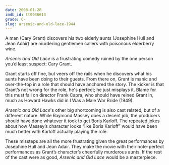 ```yaml
---
date: 2008-01-28
imdb_id: tt0036613
grade: C-
slug: arsenic-and-old-lace-1944
---
```


A man (Cary Grant) discovers his two elderly aunts (Josephine Hull and Jean Adair) are murdering gentlemen callers with poisonous elderberry wine.

_Arsenic and Old Lace_ is a frustrating comedy ruined by the one person you’d least suspect: Cary Grant.

Grant starts off fine, but veers off the rails when he discovers what his aunts have been doing to their guests. From there on, Grant is manic and over-the-top in a role that should have anchored the story. The kicker is that Grant’s not wrong for the role, he's perfect; he just misplays it. Blame for this must fall on director Frank Capra, who should have reined Grant in, much as Howard Hawks did in I Was a Male War Bride (1949).

_Arsenic and Old Lace_'s other big shortcoming is also cast related, but of a different nature. While Raymond Massey does a decent job, the producers should have done whatever it took to get Boris Karloff. The repeated jokes about how Massey’s character looks “like Boris Karloff” would have been much better with Karloff actually playing the role.

These missteps are all the more frustrating given the great performances by Josephine Hull and Jean Adair. They make the movie with their note-perfect performances as Grant’s character’s cheerfully murderous aunts. If the rest of the cast were as good, _Arsenic and Old Lace_ would be a masterpiece.
